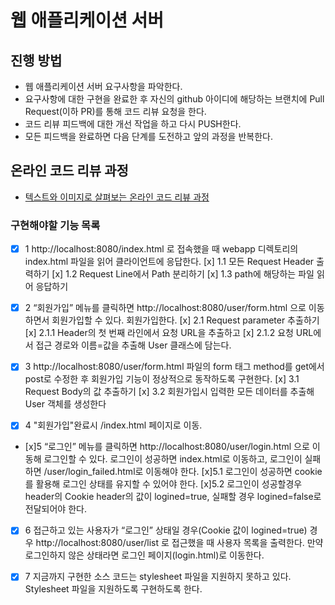 # 웹 애플리케이션 서버
## 진행 방법
* 웹 애플리케이션 서버 요구사항을 파악한다.
* 요구사항에 대한 구현을 완료한 후 자신의 github 아이디에 해당하는 브랜치에 Pull Request(이하 PR)를 통해 코드 리뷰 요청을 한다.
* 코드 리뷰 피드백에 대한 개선 작업을 하고 다시 PUSH한다.
* 모든 피드백을 완료하면 다음 단계를 도전하고 앞의 과정을 반복한다.

## 온라인 코드 리뷰 과정
* [텍스트와 이미지로 살펴보는 온라인 코드 리뷰 과정](https://github.com/next-step/nextstep-docs/tree/master/codereview)

### 구현해야할 기능 목록
- [x] 1 http://localhost:8080/index.html 로 접속했을 때 webapp 디렉토리의 index.html 파일을 읽어 클라이언트에 응답한다.
   [x] 1.1 모든 Request Header 출력하기
   [x] 1.2 Request Line에서 Path 분리하기
   [x] 1.3 path에 해당하는 파일 읽어 응답하기

- [x] 2 “회원가입” 메뉴를 클릭하면 http://localhost:8080/user/form.html 으로 이동하면서 회원가입할 수 있다. 회원가입한다.
    [x] 2.1 Request parameter 추출하기
    [x] 2.1.1 Header의 첫 번째 라인에서 요청 URL을 추출하고
    [x] 2.1.2 요청 URL에서 접근 경로와 이름=값을 추출해 User 클래스에 담는다.

- [x] 3 http://localhost:8080/user/form.html 파일의 form 태그 method를 get에서 post로 수정한 후 회원가입 기능이 정상적으로 동작하도록 구현한다.
    [x] 3.1 Request Body의 값 추출하기
   [x] 3.2 회원가입시 입력한 모든 데이터를 추출해 User 객체를 생성한다

- [x] 4 "회원가입"완료시 /index.html 페이지로 이동.

- [x]5 “로그인” 메뉴를 클릭하면 http://localhost:8080/user/login.html 으로 이동해 로그인할 수 있다. 로그인이 성공하면 index.html로 이동하고, 로그인이 실패하면 /user/login_failed.html로 이동해야 한다.
    [x]5.1 로그인이 성공하면 cookie를 활용해 로그인 상태를 유지할 수 있어야 한다.
    [x]5.2 로그인이 성공할경우 header의 Cookie header의 값이 logined=true, 실패할 경우 logined=false로 전달되어야 한다.

- [x] 6 접근하고 있는 사용자가 “로그인” 상태일 경우(Cookie 값이 logined=true) 경우 http://localhost:8080/user/list 로 접근했을 때 사용자 목록을 출력한다. 만약 로그인하지 않은 상태라면 로그인 페이지(login.html)로 이동한다.

- [x] 7 지금까지 구현한 소스 코드는 stylesheet 파일을 지원하지 못하고 있다. Stylesheet 파일을 지원하도록 구현하도록 한다.

